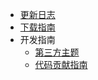 - [更新日志](/zh-cn/CHANGELOG.md)
- [下载指南](/zh-cn/download.md)
- 开发指南
  - [第三方主题](/zh-cn/developer-guide/theme.md)
  - [代码贡献指南](/zh-cn/developer-guide/CONTRIBUTING.md)